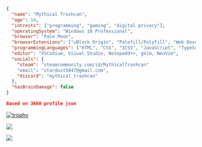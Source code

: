 
```json
{
  "name": "Mythical Trashcan",
  "age": 14,
  "intrests": ["programming", "gaming", "digital privacy"],
  "operatingSystem": "Windows 10 Professional",
  "browser": "Pale Moon",
  "browserExtensions": ["uBlock Origin", "Palefill/Polyfill", "Web Developer's Toolbox", "Session Manager", "Extension Developer"],
  "programmingLanguages": ["HTML", "CSS", "SCSS", "JavaScript", "TypeScript", "Java", "Lua", "C#"],
  "editor": "VSCodium, Visual Studio, Notepadd++, gVim, NeoVim",
  "socials": {
    "steam": "steamcommunity.com/id/MythicalTrashcan"
    "email": "stardust5047@gmail.com",
    "discord": "mythical_trashcan"
  },
  "hasBrainDamage": false
}

Based on 3kh0 profile json
```

[![trophy](https://github-profile-trophy.vercel.app/?username=MythicalTrashcan)](https://github.com/ryo-ma/github-profile-trophy)

![](https://github-readme-stats.vercel.app/api/top-langs/?username=MythicalTrashcan&layout=compact&theme=dark&title_color=FEFEFE&icon_color=55D24B&text_color=FEFEFE&border_color=30363D&bg_color=0D1117)

![](https://komarev.com/ghpvc/?username=MythicalTrashcan&color=7F0B6B)
